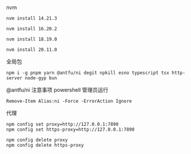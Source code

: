 nvm

```shell
nvm install 14.21.3

nvm install 16.20.2

nvm install 18.19.0

nvm install 20.11.0
```

全局包

```shell
npm i -g pnpm yarn @antfu/ni degit npkill esno typescript tsx http-server node-gyp bun
```

@antfu/ni  注意事项 powershell 管理员运行

```shell
Remove-Item Alias:ni -Force -ErrorAction Ignore
```

代理

```shell
npm config set proxy=http://127.0.0.1:7890
npm config set https-proxy=http://127.0.0.1:7890

npm config delete proxy
npm config delete https-proxy
```
